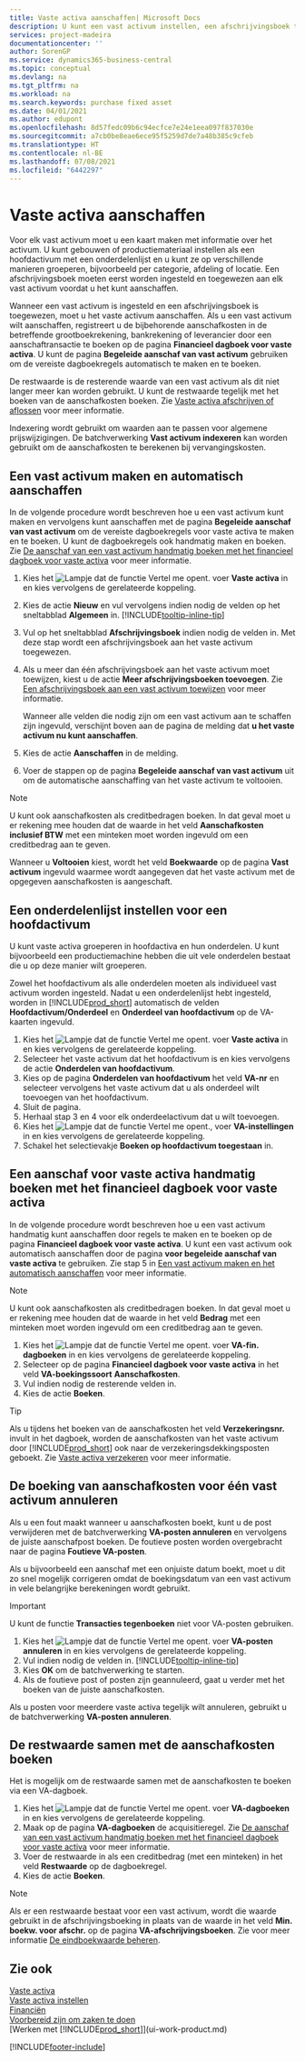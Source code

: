 ```yaml
---
title: Vaste activa aanschaffen| Microsoft Docs
description: U kunt een vast activum instellen, een afschrijvingsboek toewijzen en de aanschafkosten van het vaste activum vastleggen.
services: project-madeira
documentationcenter: ''
author: SorenGP
ms.service: dynamics365-business-central
ms.topic: conceptual
ms.devlang: na
ms.tgt_pltfrm: na
ms.workload: na
ms.search.keywords: purchase fixed asset
ms.date: 04/01/2021
ms.author: edupont
ms.openlocfilehash: 8d57fedc09b6c94ecfce7e24e1eea097f837030e
ms.sourcegitcommit: a7cb0be8eae6ece95f5259d7de7a48b385c9cfeb
ms.translationtype: HT
ms.contentlocale: nl-BE
ms.lasthandoff: 07/08/2021
ms.locfileid: "6442297"
---
```

# <a name="acquire-fixed-assets"></a>Vaste activa aanschaffen
Voor elk vast activum moet u een kaart maken met informatie over het activum. U kunt gebouwen of productiemateriaal instellen als een hoofdactivum met een onderdelenlijst en u kunt ze op verschillende manieren groeperen, bijvoorbeeld per categorie, afdeling of locatie. Een afschrijvingsboek moeten eerst worden ingesteld en toegewezen aan elk vast activum voordat u het kunt aanschaffen.

Wanneer een vast activum is ingesteld en een afschrijvingsboek is toegewezen, moet u het vaste activum aanschaffen. Als u een vast activum wilt aanschaffen, registreert u de bijbehorende aanschafkosten in de betreffende grootboekrekening, bankrekening of leverancier door een aanschaftransactie te boeken op de pagina **Financieel dagboek voor vaste activa**. U kunt de pagina **Begeleide aanschaf van vast activum** gebruiken om de vereiste dagboekregels automatisch te maken en te boeken.

De restwaarde is de resterende waarde van een vast activum als dit niet langer meer kan worden gebruikt. U kunt de restwaarde tegelijk met het boeken van de aanschafkosten boeken. Zie [Vaste activa afschrijven of aflossen](fa-how-depreciate-amortize.md) voor meer informatie.

Indexering wordt gebruikt om waarden aan te passen voor algemene prijswijzigingen. De batchverwerking **Vast activum indexeren** kan worden gebruikt om de aanschafkosten te berekenen bij vervangingskosten.

## <a name="to-create-a-fixed-asset-and-acquire-it-automatically"></a>Een vast activum maken en automatisch aanschaffen
In de volgende procedure wordt beschreven hoe u een vast activum kunt maken en vervolgens kunt aanschaffen met de pagina **Begeleide aanschaf van vast activum** om de vereiste dagboekregels voor vaste activa te maken en te boeken. U kunt de dagboekregels ook handmatig maken en boeken. Zie [De aanschaf van een vast activum handmatig boeken met het financieel dagboek voor vaste activa](fa-how-acquire.md#to-post-a-fixed-asset-acquisition-manually-with-the-fixed-asset-gl-journal) voor meer informatie.

1. Kies het ![Lampje dat de functie Vertel me opent.](media/ui-search/search_small.png "Vertel me wat u wilt doen") voer **Vaste activa** in en kies vervolgens de gerelateerde koppeling.  
2. Kies de actie **Nieuw** en vul vervolgens indien nodig de velden op het sneltabblad **Algemeen** in. [!INCLUDE[tooltip-inline-tip](includes/tooltip-inline-tip_md.md)]
3. Vul op het sneltabblad **Afschrijvingsboek** indien nodig de velden in. Met deze stap wordt een afschrijvingsboek aan het vaste activum toegewezen.  
4. Als u meer dan één afschrijvingsboek aan het vaste activum moet toewijzen, kiest u de actie **Meer afschrijvingsboeken toevoegen**. Zie [Een afschrijvingsboek aan een vast activum toewijzen](fa-how-setup-depreciation.md#to-assign-a-depreciation-book-to-a-fixed-asset) voor meer informatie.

    Wanneer alle velden die nodig zijn om een vast activum aan te schaffen zijn ingevuld, verschijnt boven aan de pagina de melding dat **u het vaste activum nu kunt aanschaffen**.
5. Kies de actie **Aanschaffen** in de melding.
6. Voer de stappen op de pagina **Begeleide aanschaf van vast activum** uit om de automatische aanschaffing van het vaste activum te voltooien.

> [!NOTE]  
>   U kunt ook aanschafkosten als creditbedragen boeken. In dat geval moet u er rekening mee houden dat de waarde in het veld **Aanschafkosten inclusief BTW** met een minteken moet worden ingevuld om een creditbedrag aan te geven.

Wanneer u **Voltooien** kiest, wordt het veld **Boekwaarde** op de pagina **Vast activum** ingevuld waarmee wordt aangegeven dat het vaste activum met de opgegeven aanschafkosten is aangeschaft.  

## <a name="to-set-up-a-component-list-for-a-main-asset"></a>Een onderdelenlijst instellen voor een hoofdactivum
U kunt vaste activa groeperen in hoofdactiva en hun onderdelen. U kunt bijvoorbeeld een productiemachine hebben die uit vele onderdelen bestaat die u op deze manier wilt groeperen.  

Zowel het hoofdactivum als alle onderdelen moeten als individueel vast activum worden ingesteld. Nadat u een onderdelenlijst hebt ingesteld, worden in [!INCLUDE[prod_short](includes/prod_short.md)] automatisch de velden **Hoofdactivum/Onderdeel** en **Onderdeel van hoofdactivum** op de VA-kaarten ingevuld.

1. Kies het ![Lampje dat de functie Vertel me opent.](media/ui-search/search_small.png "Vertel me wat u wilt doen") voer **Vaste activa** in en kies vervolgens de gerelateerde koppeling.
2. Selecteer het vaste activum dat het hoofdactivum is en kies vervolgens de actie **Onderdelen van hoofdactivum**.
3. Kies op de pagina **Onderdelen van hoofdactivum** het veld **VA-nr** en selecteer vervolgens het vaste activum dat u als onderdeel wilt toevoegen van het hoofdactivum.
4. Sluit de pagina.
5. Herhaal stap 3 en 4 voor elk onderdeelactivum dat u wilt toevoegen.
6. Kies het ![Lampje dat de functie Vertel me opent.](media/ui-search/search_small.png "Vertel me wat u wilt doen"), voer **VA-instellingen** in en kies vervolgens de gerelateerde koppeling.
7. Schakel het selectievakje **Boeken op hoofdactivum toegestaan** in.

## <a name="to-post-a-fixed-asset-acquisition-manually-with-the-fixed-asset-gl-journal"></a>Een aanschaf voor vaste activa handmatig boeken met het financieel dagboek voor vaste activa
In de volgende procedure wordt beschreven hoe u een vast activum handmatig kunt aanschaffen door regels te maken en te boeken op de pagina **Financieel dagboek voor vaste activa**. U kunt een vast activum ook automatisch aanschaffen door de pagina **voor begeleide aanschaf van vaste activa** te gebruiken. Zie stap 5 in [Een vast activum maken en het automatisch aanschaffen](fa-how-acquire.md#to-create-a-fixed-asset-and-acquire-it-automatically) voor meer informatie.

> [!NOTE]  
>   U kunt ook aanschafkosten als creditbedragen boeken. In dat geval moet u er rekening mee houden dat de waarde in het veld **Bedrag** met een minteken moet worden ingevuld om een creditbedrag aan te geven.

1. Kies het ![Lampje dat de functie Vertel me opent.](media/ui-search/search_small.png "Vertel me wat u wilt doen") voer **VA-fin. dagboeken** in en kies vervolgens de gerelateerde koppeling.
2. Selecteer op de pagina **Financieel dagboek voor vaste activa** in het veld **VA-boekingssoort** **Aanschafkosten**.
3. Vul indien nodig de resterende velden in.
4. Kies de actie **Boeken**.  

> [!TIP]  
>   Als u tijdens het boeken van de aanschafkosten het veld **Verzekeringsnr.** invult in het dagboek, worden de aanschafkosten van het vaste activum door [!INCLUDE[prod_short](includes/prod_short.md)] ook naar de verzekeringsdekkingsposten geboekt. Zie [Vaste activa verzekeren](fa-how-insure.md) voor meer informatie.

## <a name="to-cancel-an-acquisition-cost-posting-for-one-fixed-asset"></a>De boeking van aanschafkosten voor één vast activum annuleren
Als u een fout maakt wanneer u aanschafkosten boekt, kunt u de post verwijderen met de batchverwerking **VA-posten annuleren** en vervolgens de juiste aanschafpost boeken. De foutieve posten worden overgebracht naar de pagina **Foutieve VA-posten**.

Als u bijvoorbeeld een aanschaf met een onjuiste datum boekt, moet u dit zo snel mogelijk corrigeren omdat de boekingsdatum van een vast activum in vele belangrijke berekeningen wordt gebruikt.

> [!IMPORTANT]  
>   U kunt de functie **Transacties tegenboeken** niet voor VA-posten gebruiken.

1. Kies het ![Lampje dat de functie Vertel me opent.](media/ui-search/search_small.png "Vertel me wat u wilt doen") voer **VA-posten annuleren** in en kies vervolgens de gerelateerde koppeling.
2. Vul indien nodig de velden in. [!INCLUDE[tooltip-inline-tip](includes/tooltip-inline-tip_md.md)]
3. Kies **OK** om de batchverwerking te starten.
4. Als de foutieve post of posten zijn geannuleerd, gaat u verder met het boeken van de juiste aanschafkosten.

Als u posten voor meerdere vaste activa tegelijk wilt annuleren, gebruikt u de batchverwerking **VA-posten annuleren**.

## <a name="to-post-the-salvage-value-together-with-the-acquisition-cost"></a>De restwaarde samen met de aanschafkosten boeken
Het is mogelijk om de restwaarde samen met de aanschafkosten te boeken via een VA-dagboek.

1. Kies het ![Lampje dat de functie Vertel me opent.](media/ui-search/search_small.png "Vertel me wat u wilt doen") voer **VA-dagboeken** in en kies vervolgens de gerelateerde koppeling.
2. Maak op de pagina **VA-dagboeken** de acquisitieregel. Zie [De aanschaf van een vast activum handmatig boeken met het financieel dagboek voor vaste activa](fa-how-acquire.md#to-post-a-fixed-asset-acquisition-manually-with-the-fixed-asset-gl-journal) voor meer informatie.
3. Voer de restwaarde in als een creditbedrag (met een minteken) in het veld **Restwaarde** op de dagboekregel.
4. Kies de actie **Boeken**.

> [!NOTE]
> Als er een restwaarde bestaat voor een vast activum, wordt die waarde gebruikt in de afschrijvingsboeking in plaats van de waarde in het veld **Min. boekw. voor afschr.** op de pagina **VA-afschrijvingsboeken**. Zie voor meer informatie [De eindboekwaarde beheren](fa-how-depreciate-amortize.md#to-manage-the-ending-book-value).

## <a name="see-also"></a>Zie ook
[Vaste activa](fa-manage.md)  
[Vaste activa instellen](fa-setup.md)  
[Financiën](finance.md)  
[Voorbereid zijn om zaken te doen](ui-get-ready-business.md)  
[Werken met [!INCLUDE[prod_short](includes/prod_short.md)]](ui-work-product.md)


[!INCLUDE[footer-include](includes/footer-banner.md)]